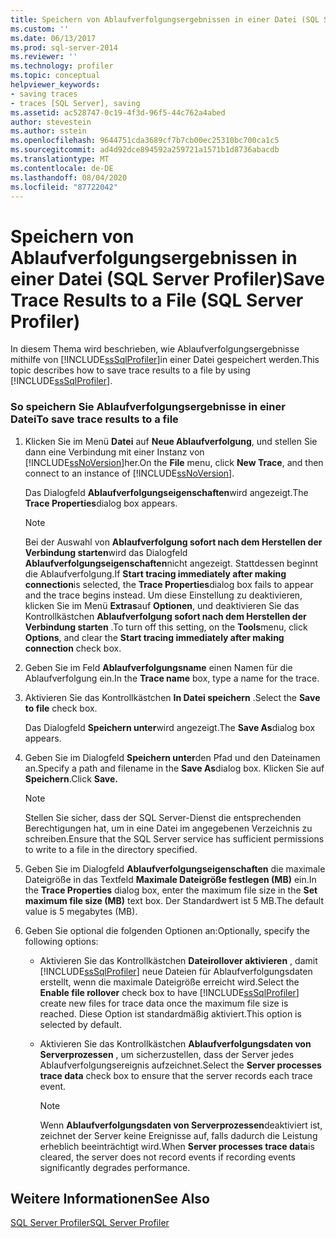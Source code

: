 ```yaml
---
title: Speichern von Ablaufverfolgungsergebnissen in einer Datei (SQL Server Profiler) | Microsoft-Dokumentation
ms.custom: ''
ms.date: 06/13/2017
ms.prod: sql-server-2014
ms.reviewer: ''
ms.technology: profiler
ms.topic: conceptual
helpviewer_keywords:
- saving traces
- traces [SQL Server], saving
ms.assetid: ac528747-0c19-4f3d-96f5-44c762a4abed
author: stevestein
ms.author: sstein
ms.openlocfilehash: 9644751cda3689cf7b7cb00ec25310bc700ca1c5
ms.sourcegitcommit: ad4d92dce894592a259721a1571b1d8736abacdb
ms.translationtype: MT
ms.contentlocale: de-DE
ms.lasthandoff: 08/04/2020
ms.locfileid: "87722042"
---
```

# <a name="save-trace-results-to-a-file-sql-server-profiler"></a><span data-ttu-id="20374-102">Speichern von Ablaufverfolgungsergebnissen in einer Datei (SQL Server Profiler)</span><span class="sxs-lookup"><span data-stu-id="20374-102">Save Trace Results to a File (SQL Server Profiler)</span></span>
  <span data-ttu-id="20374-103">In diesem Thema wird beschrieben, wie Ablaufverfolgungsergebnisse mithilfe von [!INCLUDE[ssSqlProfiler](../../includes/sssqlprofiler-md.md)]in einer Datei gespeichert werden.</span><span class="sxs-lookup"><span data-stu-id="20374-103">This topic describes how to save trace results to a file by using [!INCLUDE[ssSqlProfiler](../../includes/sssqlprofiler-md.md)].</span></span>  
  
### <a name="to-save-trace-results-to-a-file"></a><span data-ttu-id="20374-104">So speichern Sie Ablaufverfolgungsergebnisse in einer Datei</span><span class="sxs-lookup"><span data-stu-id="20374-104">To save trace results to a file</span></span>  
  
1.  <span data-ttu-id="20374-105">Klicken Sie im Menü **Datei** auf **Neue Ablaufverfolgung**, und stellen Sie dann eine Verbindung mit einer Instanz von [!INCLUDE[ssNoVersion](../../includes/ssnoversion-md.md)]her.</span><span class="sxs-lookup"><span data-stu-id="20374-105">On the **File** menu, click **New Trace**, and then connect to an instance of [!INCLUDE[ssNoVersion](../../includes/ssnoversion-md.md)].</span></span>  
  
     <span data-ttu-id="20374-106">Das Dialogfeld **Ablaufverfolgungseigenschaften**wird angezeigt.</span><span class="sxs-lookup"><span data-stu-id="20374-106">The **Trace Properties**dialog box appears.</span></span>  
  
    > [!NOTE]  
    >  <span data-ttu-id="20374-107">Bei der Auswahl von **Ablaufverfolgung sofort nach dem Herstellen der Verbindung starten**wird das Dialogfeld **Ablaufverfolgungseigenschaften**nicht angezeigt. Stattdessen beginnt die Ablaufverfolgung.</span><span class="sxs-lookup"><span data-stu-id="20374-107">If **Start tracing immediately after making connection**is selected, the **Trace Properties**dialog box fails to appear and the trace begins instead.</span></span> <span data-ttu-id="20374-108">Um diese Einstellung zu deaktivieren, klicken Sie im Menü **Extras**auf **Optionen**, und deaktivieren Sie das Kontrollkästchen **Ablaufverfolgung sofort nach dem Herstellen der Verbindung starten** .</span><span class="sxs-lookup"><span data-stu-id="20374-108">To turn off this setting, on the **Tools**menu, click **Options**, and clear the **Start tracing immediately after making connection** check box.</span></span>  
  
2.  <span data-ttu-id="20374-109">Geben Sie im Feld **Ablaufverfolgungsname** einen Namen für die Ablaufverfolgung ein.</span><span class="sxs-lookup"><span data-stu-id="20374-109">In the **Trace name** box, type a name for the trace.</span></span>  
  
3.  <span data-ttu-id="20374-110">Aktivieren Sie das Kontrollkästchen **In Datei speichern** .</span><span class="sxs-lookup"><span data-stu-id="20374-110">Select the **Save to file** check box.</span></span>  
  
     <span data-ttu-id="20374-111">Das Dialogfeld **Speichern unter**wird angezeigt.</span><span class="sxs-lookup"><span data-stu-id="20374-111">The **Save As**dialog box appears.</span></span>  
  
4.  <span data-ttu-id="20374-112">Geben Sie im Dialogfeld **Speichern unter**den Pfad und den Dateinamen an.</span><span class="sxs-lookup"><span data-stu-id="20374-112">Specify a path and filename in the **Save As**dialog box.</span></span> <span data-ttu-id="20374-113">Klicken Sie auf **Speichern**.</span><span class="sxs-lookup"><span data-stu-id="20374-113">Click **Save.**</span></span>  
  
    > [!NOTE]  
    >  <span data-ttu-id="20374-114">Stellen Sie sicher, dass der SQL Server-Dienst die entsprechenden Berechtigungen hat, um in eine Datei im angegebenen Verzeichnis zu schreiben.</span><span class="sxs-lookup"><span data-stu-id="20374-114">Ensure that the SQL Server service has sufficient permissions to write to a file in the directory specified.</span></span>  
  
5.  <span data-ttu-id="20374-115">Geben Sie im Dialogfeld **Ablaufverfolgungseigenschaften** die maximale Dateigröße in das Textfeld **Maximale Dateigröße festlegen (MB)** ein.</span><span class="sxs-lookup"><span data-stu-id="20374-115">In the **Trace Properties** dialog box, enter the maximum file size in the **Set maximum file size (MB)** text box.</span></span> <span data-ttu-id="20374-116">Der Standardwert ist 5 MB.</span><span class="sxs-lookup"><span data-stu-id="20374-116">The default value is 5 megabytes (MB).</span></span>  
  
6.  <span data-ttu-id="20374-117">Geben Sie optional die folgenden Optionen an:</span><span class="sxs-lookup"><span data-stu-id="20374-117">Optionally, specify the following options:</span></span>  
  
    -   <span data-ttu-id="20374-118">Aktivieren Sie das Kontrollkästchen **Dateirollover aktivieren** , damit [!INCLUDE[ssSqlProfiler](../../includes/sssqlprofiler-md.md)] neue Dateien für Ablaufverfolgungsdaten erstellt, wenn die maximale Dateigröße erreicht wird.</span><span class="sxs-lookup"><span data-stu-id="20374-118">Select the **Enable file rollover** check box to have [!INCLUDE[ssSqlProfiler](../../includes/sssqlprofiler-md.md)] create new files for trace data once the maximum file size is reached.</span></span> <span data-ttu-id="20374-119">Diese Option ist standardmäßig aktiviert.</span><span class="sxs-lookup"><span data-stu-id="20374-119">This option is selected by default.</span></span>  
  
    -   <span data-ttu-id="20374-120">Aktivieren Sie das Kontrollkästchen **Ablaufverfolgungsdaten von Serverprozessen** , um sicherzustellen, dass der Server jedes Ablaufverfolgungsereignis aufzeichnet.</span><span class="sxs-lookup"><span data-stu-id="20374-120">Select the **Server processes trace data** check box to ensure that the server records each trace event.</span></span>  
  
        > [!NOTE]  
        >  <span data-ttu-id="20374-121">Wenn **Ablaufverfolgungsdaten von Serverprozessen**deaktiviert ist, zeichnet der Server keine Ereignisse auf, falls dadurch die Leistung erheblich beeinträchtigt wird.</span><span class="sxs-lookup"><span data-stu-id="20374-121">When **Server processes trace data**is cleared, the server does not record events if recording events significantly degrades performance.</span></span>  
  
## <a name="see-also"></a><span data-ttu-id="20374-122">Weitere Informationen</span><span class="sxs-lookup"><span data-stu-id="20374-122">See Also</span></span>  
 [<span data-ttu-id="20374-123">SQL Server Profiler</span><span class="sxs-lookup"><span data-stu-id="20374-123">SQL Server Profiler</span></span>](sql-server-profiler.md)  
  
  
